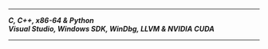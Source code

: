 -----------------
___C, C++, x86-64 & Python___      
___Visual Studio, Windows SDK, WinDbg, LLVM & NVIDIA CUDA___    

---------------
